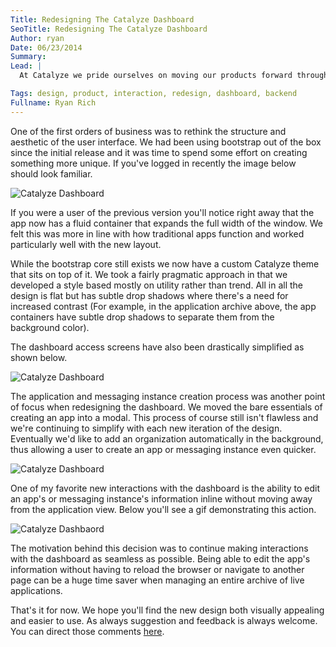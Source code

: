 ```yaml
---
Title: Redesigning The Catalyze Dashboard
SeoTitle: Redesigning The Catalyze Dashboard
Author: ryan
Date: 06/23/2014
Summary: 
Lead: |
  At Catalyze we pride ourselves on moving our products forward through attention to detail and always listening to our users. A big part of that is having the capacity to learn and grow our products quickly. We recently redesigned our user dashboard to help them manage applications and messaging instances better.

Tags: design, product, interaction, redesign, dashboard, backend
Fullname: Ryan Rich
---
```

One of the first orders of business was to rethink the structure and aesthetic of the user interface. We had been using bootstrap out of the box since the initial release and it was time to spend some effort on creating something more unique. If you've logged in recently the image below should look familiar.

![Catalyze Dashboard](http://cdn2.dropmark.com/45280/36695ca7b05f1d9ac4bf6739df1f9c047663e08f/app-shot-four.png)

If you were a user of the previous version you'll notice right away that the app now has a fluid container that expands the full width of the window. We felt this was more in line with how traditional apps function and worked particularly well with the new layout.

While the bootstrap core still exists we now have a custom Catalyze theme that sits on top of it. We took a fairly pragmatic approach in that we developed a style based mostly on utility rather than trend. All in all the design is flat but has subtle drop shadows where there's a need for increased contrast (For example, in the application archive above, the app containers have subtle drop shadows to separate them from the background color).

The dashboard access screens have also been drastically simplified as shown below.

![Catalyze Dashboard](http://cdn2.dropmark.com/45280/c7660bb0c66c360e465db728c0e77cde1e8f003e/app-shot-one.png)

The application and messaging instance creation process was another point of focus when redesigning the dashboard. We moved the bare essentials of creating an app into a modal. This process of course still isn't flawless and we're continuing to simplify with each new iteration of the design. Eventually we'd like to add an organization automatically in the background, thus allowing a user to create an app or messaging instance even quicker.

![Catalyze Dashboard](http://cdn2.dropmark.com/45280/a0fa2f780fb7994cbd5d12862991f1ce17ecae91/app-shot-three.png)

One of my favorite new interactions with the dashboard is the ability to edit an app's or messaging instance's information inline without moving away from the application view. Below you'll see a gif demonstrating this action.

![Catalyze Dashbaord](http://cdn2.dropmark.com/45280/b0c625b93a1e906cc916e9e26629d37a7f2c1d7a/catalyze-dashboard-interaction.gif)

The motivation behind this decision was to continue making interactions with the dashboard as seamless as possible. Being able to edit the app's information without having to reload the browser or navigate to another page can be a huge time saver when managing an entire archive of live applications.

That's it for now. We hope you'll find the new design both visually appealing and easier to use. As always suggestion and feedback is always welcome. You can direct those comments [here](mailto:hello@catalyze.io).

